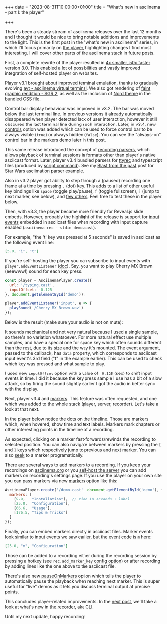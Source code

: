 +++
date = "2023-08-31T10:00:00+01:00"
title = "What's new in asciinema - part I: the player"

+++

There's been a steady stream of asciinema releases over the last 12 months and I
thought it would be nice to bring notable additions and improvements to the
light. This is the first post in the "what's new in asciinema" series, in which
I'll focus primarily on [the player](https://docs.asciinema.org/manual/player/),
highlighting changes I find most interesting. I will cover other parts of the
asciinema stack in future posts.

<!--more-->

First, a complete rewrite of the player resulted in [4x smaller, 50x
faster](/post/smaller-faster/) version 3.0. This enabled a lot of possibilities
and vastly improved integration of self-hosted player on websites.

Player v3.1 brought about improved terminal emulation, thanks to gradually
evolving [avt - asciinema virtual terminal](https://github.com/asciinema/avt).
We also got rendering of [faint graphic rendition - SGR
2](https://en.wikipedia.org/wiki/ANSI_escape_code#SGR_(Select_Graphic_Rendition)_parameters),
as well as the inclusion of [Nord theme](https://www.nordtheme.com/) in the
bundled CSS file.

Control bar display behaviour was improved in v3.2. The bar was moved below the
last terminal line. In previous versions it already automatically disappeared
when player detected lack of user interaction, however it still obscured the
last terminal line during such interaction. Later, in v3.4, new
[controls](https://docs.asciinema.org/manual/player/options/#controls) option
was added which can be used to force control bar to be always visible (`true`)
or always hidden (`false`). You can see the "always-on" control bar in the
markers demo later in this post.

This same release introduced the concept of [recording
parsers](https://docs.asciinema.org/manual/player/parsers/), which allows
playback of terminal sessions in formats other than player's native asciicast
format. Later, player v3.4 bundled parsers for
[ttyrec](https://nethackwiki.com/wiki/Ttyrec) and typescript files (produced by
[script command](https://www.man7.org/linux/man-pages/man1/script.1.html)). See
my [Blast from the past](/post/blast-from-the-past/) post for Star Wars
asciimation parser example.

Also in v3.2 player got ability to step through a (paused) recording one frame
at a time by pressing `.` (dot) key. This adds to a list of other useful key
bindings like `space` (toggle play/pause), `f` (toggle fullscreen), `]` (jump to
next marker, see below), and [few
others](https://docs.asciinema.org/manual/player/shortcuts/). Feel free to test
these in the player below.

Then, with v3.3, the player became more friendly for Reveal.js slide embeds.
However, probably the highlight of the release is support for [input
events](https://docs.asciinema.org/manual/asciicast/v2/#i-input-data-read-from-a-terminal)
embedded in asciicast files when recording with input capture enabled
(`asciinema rec --stdin demo.cast`).

For example, "the 't' key was pressed at 5 seconds" is saved in asciicast as the
following event line:

```json
[5.0, "i", "t"]
```

If you're self-hosting the player you can subscribe to input events with
`player.addEventListener`
([doc](https://docs.asciinema.org/manual/player/api/#input-event)). Say, you
want to play Cherry MX Brown (eeewww!) sound for each key press.

```javascript
const player = AsciinemaPlayer.create({
  url: '/typing.cast',
  inputOffset: -0.125
}, document.getElementById('demo'));

player.addEventListener('input', e => {
  playSound('/Cherry_MX_Brown.wav');
});
```

Below is the result (make sure your audio is not on mute):

<div id="demo-evol-input" class="player"></div>

It sounds mechanical and not very natural because I used a single sample, so
there's no variation whatsoever. For more natural effect use multiple samples,
and have a special one for space key which often sounds different than the rest,
due to its size and the way it's mounted. The event argument, passed to the
callback, has `data` property, which corresponds to asciicast input event's 3rd
field ("t" in the example earlier). This can be used to check which key was
pressed and what sample to play.

I used new `inputOffset` option with a value of `-0.125` (sec) to shift input
events in time. I did it because the key press sample I use has a bit of a slow
attack, so by firing the sound slightly earlier I got the audio in better sync
with the display.

Next, player v3.4 and
[markers](https://docs.asciinema.org/manual/player/markers/). This feature was
often requested, and one which was added to the whole stack (player, server,
recorder). Let's take a look at that next.

In the player below notice the dots on the timeline. Those are markers which,
when hovered, show time and text labels. Markers mark chapters or other
interesting points in the timeline of a recording.

<div id="demo-evol-markers" class="player"></div>

As expected, clicking on a marker fast-forwards/rewinds the recording to
selected position.  You can also navigate between markers by pressing the `[`
and `]` keys which respectively jump to previous and next marker. You can also
[seek](https://docs.asciinema.org/manual/player/api/#seeklocation) to a marker
programatically.

There are several ways to add markers to a recording. If you keep your
recordings on [asciinema.org](https://asciinema.org) or you [self-host the
server](https://docs.asciinema.org/manual/server/self-hosting/) you can add
markers on recording's settings page. If you use the player on your own site you
can pass markers via new
[markers](https://docs.asciinema.org/manual/player/options/#markers) option like
this:

```javascript
AsciinemaPlayer.create('/demo.cast', document.getElementById('demo'), {
  markers: [
    [5.0,   "Installation"],  // time in seconds + label
    [25.0,  "Configuration"],
    [66.6,  "Usage"],
    [176.5, "Tips & Tricks"]
  ]
});
```

Finally, you can embed markers directly in asciicast files. Marker events look
similar to input events we saw earlier, but the event code is `m` here:

```json
[25.0, "m", "Configuration"]
```

Those can be added to a recording either during the recording session by
pressing a hotkey (see `rec.add_marker_key` [config
option](https://docs.asciinema.org/manual/cli/configuration/)) or after
recording by adding lines like the one above to the asciicast file.

There's also new
[pauseOnMarkers](https://docs.asciinema.org/manual/player/options/#pauseonmarkers)
option which tells the player to automatically pause the playback when reaching
next marker. This is super useful for "live" demos as it lets you discuss
terminal output at precise points.

This concludes player-related improvements. In the [next
post](/post/whats-new-in-the-recorder/), we'll take a look at what's new in [the
recorder](https://docs.asciinema.org/manual/cli/), aka CLI.

Until my next update, happy recording!

<script>
const opts = {
  preload: true,
  theme: 'dracula'
};

const player1 = AsciinemaPlayer.create({
  url: '/casts/typing.cast',
  inputOffset: -0.125
}, document.getElementById('demo-evol-input'), {
  ...opts,
  rows: 15,
  poster: 'npt:8.4'
});

const url = '/Cherry_MX_Brown.wav';
const context = new AudioContext();
let clickbuffer;

fetch(url)
  .then(response => response.arrayBuffer())
  .then(data => context.decodeAudioData(data))
  .then(buf => { clickBuffer = buf });

function playKeypressSound(e) {
  const source = context.createBufferSource();  // create a sound source
  source.buffer = clickBuffer;                  // tell the source which sound to play
  source.connect(context.destination);          // connect the source to the context's destination (the speakers)
  const gainNode = context.createGain();        // create a gain node
  source.connect(gainNode);                     // connect the source to the gain node
  gainNode.connect(context.destination);        // connect the gain node to the destination
  gainNode.gain.value = 1;                      // set the volume
  source.start(0);
}

player1.addEventListener('input', playKeypressSound);

const player2 = AsciinemaPlayer.create('/casts/misc.cast', document.getElementById('demo-evol-markers'), {
    ...opts,
    controls: true,
    poster: 'npt:27.4',
    markers: [
      [2.0, 'asciiquarium'],
      [17.0, 'neofetch'],
      [24.0, 'Building agg'],
      [54.0, 'agg\'s help message'],
    ]
  }
);
</script>
